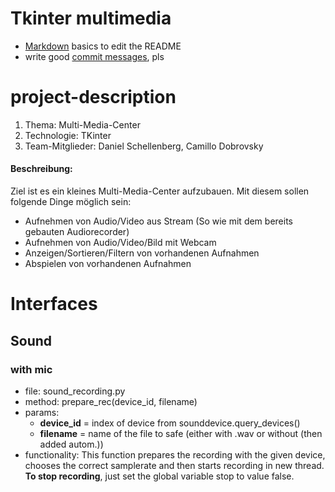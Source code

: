 # Tkinter multimedia

- [Markdown](https://www.markdownguide.org/cheat-sheet) basics to edit the README
- write good [commit messages](https://chris.beams.io/posts/git-commit/), pls

# project-description

1. Thema: Multi-Media-Center
2. Technologie: TKinter
3. Team-Mitglieder: Daniel Schellenberg, Camillo Dobrovsky

#### Beschreibung:

Ziel ist es ein kleines Multi-Media-Center aufzubauen. Mit diesem sollen folgende Dinge möglich sein:

- Aufnehmen von Audio/Video aus Stream (So wie mit dem bereits gebauten Audiorecorder)
- Aufnehmen von Audio/Video/Bild mit Webcam
- Anzeigen/Sortieren/Filtern von vorhandenen Aufnahmen
- Abspielen von vorhandenen Aufnahmen

# Interfaces
## Sound 
### with mic

- file: sound_recording.py
- method: prepare_rec(device_id, filename)
- params:
    - **device_id** = index of device from sounddevice.query_devices()
    - **filename** = name of the file to safe (either with .wav or without (then added autom.))
- functionality:
  This function prepares the recording with the given device, chooses the correct samplerate and then starts recording
  in new thread. **To stop recording**, just set the global variable stop to value false. 